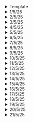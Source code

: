 <details>
  <summary>Template</summary>
  </details>

<details>
  <summary>1/5/25</summary>

  # Key Learnings

  ## Satellite Antenna Search
  - Specs: 433 MHz, gain > 5dB for testing and > 12dB for real launch. Preferably a directional antenna.
  
  ## Operating Systems
  - Exam stuff

  ## Intelligent Transport System
  - Exam stuff
  </details>

<details>
  <summary>2/5/25</summary>

  # Key Learnings
  
  ## College Stuff
  - Learning about SDR
  - OS Exam
  - Intelligent Transport System Exam

  ## DSA in C++
  - Binary Trees 

  ## Game Dev
  - Particle Physics Done

  ## General Discussion
  - How the ultrarich take more loans to avoid taxes?
  - Compound Interest and its power
  </details>

<details>
  <summary>3/5/25</summary>

  # Key Learnings

  ## Game Engine
  - Gravity Simulation of a particle! Added damping forces.

  ## Mini-shell project
  - Learned about fork(), wait() and execvp()
  - [YT](https://youtu.be/O1UOWScmqxg) A great Tutorial!
  </details>

<details>
  <summary>4/5/25</summary>

  # Key Learnings

  ## Mini-shell Project
  - Done with the basic implementation
  - Trying out history command
  - Done with history command
  - Need to try `!<number>` command
  - Additional: Piping (|) and Redirection (> \ >>)

  ## Game Engine
  - Rigid Body Dynamics
  - Soft Body Dynamics

  ## General Discussion
  - Entropy: "It's not impossible, it's improbable". Definitions and meaning of life. It's the statistics which is saying this not physics.
  - ACs and Heat Pumps: How do they work?
  - Intuition of Collision problem and its relation to PI. Video by 3B1B.
  </details>

<details>
  <summary>5/5/25</summary>

  # Key Learnings

  ## MiniShell Project
  - Created a GitHub Repo
  - A basic linux shell is ready!
  - Build instructions and other details are available


  ## 6th-Sem Skill Lab Day-1
  - A Comprehendsive System-Level Design of RFIC Transceivers for Wireless and Radar Applications: An Expert Talk
  - RF System Simulation using MATLAB
  - MATLAB Simulation on Baseband QAM, AWGN, Power Amplifier Constellation Diagram, Saleh Curve Fitting
  - IQI Transmission, Estimation and Correction
  - DAC - ADC clipping
  - Application in automative industry: ADAS (Automatic Driver Assistance System)
  - Keysight ADS Student Licence Version
  - ADS installation
  </details>

<details>
  <summary>6/5/25</summary>

  # Key Learnings

  ## MiniShell Project
  - Complete! A Complete basic linux shell written in C++.
  - Some improvements can be done but, that is for later
  - I need to take some screenshots and screen recordings

  ## C++ Audio Plugin
  - Project Setup is done
  - On my way to create first effect in music

  ## Minor Project 
  - How various drugs behave in microgravity.
  - Parameters that affect: temperature, pressure, O2 levels, CO2 levels, humidity, UV intensity, solvent properties, Gas Composition etc.

  ## 6th Sem Skill Lab Day-2
  - Microwave Amplifer Design, S2P file and Transistor Files
  - Transistor: GAN HEMT: CGH40010, 10W power, upto 4GHz, VDS = 28V and IDS = 200mA
  - Impedance Matching  of circuits using lumped elements, stubs etc.
  - All done on ADS
  - Importance of using less number of elements. Pi network, network based purely on stubs  etc.
  - Choke using inductors. For transistor's gate we give both VDC and VAC. We also use a series capacitor and a shunt inductor with a VDC in series with Inductor. The inductor is connected to the gate of the MESFET.
  - The capacitor block DC components (AC input is given here) and the inductor blocks and AC component from entering the VDC source.
  
  </details>

<details>
  <summary>7/5/25</summary>
 
  # Key Learnings
  
  ## 6th Sem Skill Lab Day-3
  -  LNA Design on Cadence AWR
  </details>

<details>
  <summary>8/5/25</summary>

  # Key Learnings
  ## 6th Sem Skill Lab Day-4
  - Talk on EMI/EMC 
  - Concept of: Radiated Immunity, Radiated Emission, Conducted Immunity, Conducted Emission.
  - DUT, Antenna and Power supply diagrams
  - LISN: Line Impedance Stability Network
  - Source of Noise: It is switching
  - Boost Converters
  - 50% duty cycle square waves are made up of odd harmonics. A duty cycle other than that will induce even harmonics too.
  - Capacitor blocks and DC components, Inductor blocks any AC component.
  - Common Mode and Differential Mode noise.
  - Simulation: PCB parasitics, Noise Source and Cable Effects.
  - Impulse is a wave where all frequencies are present. It is applied to LTI systems to test at which frequencies it best responds!
  </details>

<details>
  <summary>9/5/25</summary>

  # Key Learnings
  ## 6th Sem Skill Lab Day-5
  - RFIC Concepts
  - Design of Low and High Frequency amplifiers using Cadence
  - Simulation of some circuits using Cadence

  ## General Discussion
  - IMF and World Bank: How do they issue loans?
  </details>


<details>
  <summary>10/5/25</summary>

  # Key Learnings

  ## Antenna Lab Expt
  - Microwave Passive Elements
  - Parabolic Antenna Expt: PAIN

  ## General Discussion
  - All Gen-4 and Gen-5 Fighter Jets comparison
  - Defense Sector in India and why isn't it growing. DRDO v/s ISRO

  ## Minor Project
  - Research about drugs: Acetaminophen and Midodrine in space.
  </details>

<details>
  <summary>11/5/25</summary>

  # Key Learnings
  ## Minor Project
  - Made the report

  ## Why the Defense Sector is lagging behind in INDIA?
  - Hierarchy
  - Reservations
  - No private players
  - More imports than exports
  - Indigenous building costs more
  - Not under PMO
  - Most of the budget goes into pensions etc.
  - Need of Merger labs

  ## Antenna
  - Learnt about Polar Graphs

  ## MiniShell Project
  - Uploaded everything to GitHub and LinkedIn
  - Working on Improvements

  ## Space: The new frontier
  - How SpaceX is changing everything and has a great monopoly?

  </details>

<details>
  <summary>12/5/25</summary>

  # Key Learnings

  ## Antenna Theory and Design Phase-1 EL
  - Conformal Antennas and its applications in UAVs and aircraft.
  ## General Discussion
  - Petrol Engines v/s Diesel Engines: composition of fuel, efficiency, flame color, burn residue etc.
  - Petrol is volatile, highly flammable and burns with blue flame. It leaves behind no soot.
  - Diesel is made of heavy hydrocarbons, not volatile, not flammable (easily) and burns with yellow flame. Also, a lot of emissions.
  - Diesel engines are more complex, need more filters (DPF)

  ## Space Frontier
  - Risk of Kessler Syndrome

  ## Dropbox Clone- Hitesh
  - Learned about all the tech stack used: Next.js (ImageKit SDK), Clerk, Neon, Drizzle, Hero UI, Next JS
  - Done with schema and relations in the schema
  - Need to study now
  </details>

<details>
  <summary>13/5/25</summary>

  # Key Learnings
  
  ## Game Development
  - Learned about drag and gravity force generators.
  - Concept of pure virtual functions used in Game dev.
  
  ## Space Frontier
  - Cold traps on Moon and how telescopes could use it to its advantage.
  - Lunar Ring?
  - Molten Regolith Electrolysis.
  - Storing important info deep inside the moon (Off-site). Info like DNA etc.
  - Surface temp of moon ranges from 250F to -200F at equator. At poles, it is -410F.
  
  ## College Stuff
  - Antenna: Some derivations.
  - Optic Fiber: Some derivations.
  - Operating Systems: Paper Discussion
  </details>

<details>
  <summary>14/5/25</summary>

  # Key Learnings
  ## College Stuff
  - Expert Talk on "5G as a part of secure V2X Communication".
  - DCN Lab: VLAN experiment, Dijkstra's Algorithm.

  ## 
  </details>

<details>
  <summary>15/4/25</summary>

  # Key Learnings
  
  ## College Stuff
  - Optic Fiber: Lambertian pattern of a Laser Diode, Coupled Power, Lateral and Transverse Components, Fresnel Reflection Coefft.
  - Inter-Process Communication (IPC): Various Methods, Multi-threaded programming: types of threads, its restrictions on number, how is it different from child process? and its advantages.
  - Intelligent Transport System (ITS): Traffic, smart signalling etc.

  ## RTL-STR
  - Tested the kit which I got
  - Installed SDR#
  - Listened to various FM and AM station broadcasts
  - Looking for new implementation

  ## Minor Project
  - Done with PPT
  - 50 Research Papers collection
  </details>

<details>
  <summary>16/5/25</summary>

  # Key Learnings
  ## Minor Project
  - Done with presentation
  - Learnt about GROMACS and VMD softwares

  ## World Telecom Day
  - 26th annual meet was held at the Dept. Of Electronics and Telecommunication.
  - The Founder and CEO of TechCrafter: Dr. Aloknath De had given a talk on the role of AI in the current 5G network communication systems
  - Why Holograms are not possible in 5G?

  ## What are Tensors?
  - Intuitive sense of tensors

  ## Aircraft Simulators
  - Visual scene that presents itself through a window of aircraft
  - Flight control: attitude, speed and altitude
  - Yaw, pitch and roll and visual cues for them
  - Roll needs a visual horizon. Even a simple white for sky and black for ground helps
  - Yaw can only be achieved with reference to an object
  - At heights less than 1000ft, object details are absolutely necessary
  - Monocular cues to depth and distance: linear perspective, arial perspective, texturing and texture gradients, motion parallax
  - Advantages of large areas: They can provide smooth, seamless imagery across the simulated terrain. Whereas for a small area: repeated loading and unloading of images
  - Scene complexity is defined in terms of no. of polygons
  - Sound: wind, rain and hail striking on windscreen, tire braking and skidding
  - Sound is a very effective alerting stimulus because it doesn't need any orientational input
  - Higher freq. of sound need to be presented at higher decibel level in order to be audible
  - Placement of speakers (localization) becomes very important
  - To Learn: Spatial Audio
  - Stewart platforms used in simulators

  ## What is so special about the Silicon Valley?
  - Misfits and crazy unconventional thinkers
  - They never play safe
  - Right Contrarian
  - They have an idea they believe, but others are skeptical
  - Next big thing always starts out being dismissed as "toy"
  - They try many experiments all at once. They never stop trying to find their "thing"
  - Actually a new Idea is always welcomed with skepticism in India
  - "I will help you now, you can help later" attitude
  - No one wants you to attempt the hard stuff
  - Attitude of risk taking is embedded into their culture
  - "If you aren't failing, you are not innovating enough"
  - India penalizes and hates failures. Failures are permanent here. It kinda leaves a "black mark" on your career
  - Best founders are both marketing and product geniuses

  </details>

<details>
  <summary>17/5/25</summary>

  # Key Learnings

  ## Droply- DropBox Clone
  - Done with database schemas of drizzle
  - Done with migration part
  - Onto schemas of zod
  - Need to study in more detail
  </details>

<details>
  <summary>18/5/25</summary>

  # Key Learnings
  
  ## College stuff
  - Antenna Lab record completion

  ## General Discussion
  - Some psychology tricks.
  - How do you generate multiple income streams?

  ## Physics
  - Thermodynamic laws and carnot engine

  ## Gaming PCs
  - How to build one? 
  - How to choose components?

  ## Nvim
  - Went through kickstart nvim setup once again
  - I have a problem now, I will go through it later

  ## Git
  - Learnt some advanced git commands: checkout, merge, branch, init, log etc.
  </details>

<details>
  <summary>19/5/25</summary>

  # Key Learnings
  
  ## General Discussions
  - Why do companies hire in masses?
  - Do job roles actually give the same tasks that they list on job description?
  - In Hand V/S CTC. What's the reality?

  ## College Stuff
  - Antenna Lab Experiments: Radiation pattern for isotropic antenna systems and different configurations: broadside and end-fire
  </details>

<details>
  <summary>20/5/25</summary>

  # Key Learnings
  
  ## AI for Everyone
  - ANI, Gen AI and AGI
  - Supervised Learning
  - How do LLMs work?
  - Importance of Cleaning up data before feeding it to system
  - ML v/s DS
  - What is Deep Learning / Neural Networks?

  ## General Discussion
  - A tempo type vehicle got stuck in wet mud due to rain at the edge of main road. Many people were pushing it and eventually they did. Is it that tyre can't handle very wet surfaces or what is the problem here? How do you solve the problem in an easier way? Like a simple planck carefully designed for the purpose?
  - Importance of making our CV/Resumes: Certifications, projects, internships, extra-curricular activities and hobbies.
  - Masters Program Abroad: Worth it?

  ## DSA in C++
  - Morris InOrder Traversal
  - Flatten Binary Tree to Linked List Problem

  ## Nvim setup
  - Frustated AF
  - I am done with that!
  - Trying new alternatives
  - Turning back to vim lol
  </details>
<details>
  <summary>21/5/25</summary>

# Key Learnings

## College Stuff
- Creating a child process using fork() function and performing read and write operations between parent and child.

## AI for Everyone
- Staritng an AI project: Workflows for ML and DS projects
- Brainstorming Framework: How can businesses use AI to be more efficient
- Build v/s Buy
- Working with an AI team
- Various AI tools: PyTorch, TensorFlow, HuggingFace, Paddle Paddle, Scikit-Learn, R. Research Publications: Arxiv, Repos: GitHub
- Building AI in your company: Case Studies for Smart Speakers and Self-Driving Cars
- Different Roles for AI: Software Engineer, ML Engineer, ML Researcher, Data Scientist, Data Engineer, AI Product Manager

## General Discussions
- OpenAI's Story
- Qualcomm v/s Arm v/s Apple
- AlexNET and its papers
- Semiconductor Manufacturing plants across the world
- Moving towards 1nm tech
  </details>
